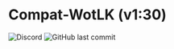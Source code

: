 # Compat-WotLK (v1:30)

![Discord](https://img.shields.io/discord/795698054371868743?label=discord)
![GitHub last commit](https://img.shields.io/github/last-commit/bkader/Compat-WotLK)